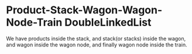 # Product-Stack-Wagon-Wagon-Node-Train DoubleLinkedList
We have products inside the stack, and stack(or stacks) inside the wagon, and wagon inside the wagon node, and finally wagon node inside the train.
